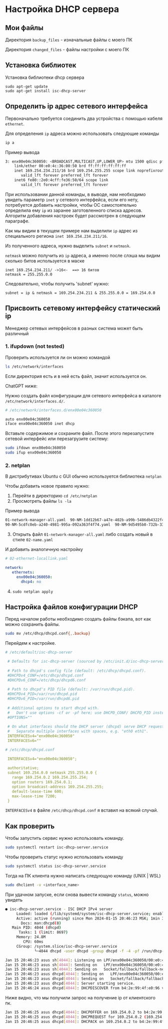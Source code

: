 # Настройка DHCP сервера

## Мои файлы

Директория `backup_files` - изначальные файлы с моего ПК

Директория `changed_files` - файлы настройки с моего ПК

## Установка библиотек

Установка библиотеки dhcp сервера

```(bash)
sudo apt-get update
sudo apt-get install isc-dhcp-server
```

## Определить ip адрес сетевого интерфейса

Первоначально требуется соединить два устройства с помощью кабеля `ethernet`.

Для определения `ip` адреса можно использовать следующие команды

```bash
ip a
```

Пример вывода

```bash
3: enx00e04c360050: <BROADCAST,MULTICAST,UP,LOWER_UP> mtu 1500 qdisc pfifo_fast state UP group default qlen 1000
    link/ether 00:e0:4c:36:00:50 brd ff:ff:ff:ff:ff:ff
    inet 169.254.234.211/16 brd 169.254.255.255 scope link noprefixroute enx00e04c360050
       valid_lft forever preferred_lft forever
    inet6 fe80::2e0:4cff:fe36:50/64 scope link 
       valid_lft forever preferred_lft forever
```

При использовании данной команды, в выводе, нам необходимо увидеть параметр `inet` у сетевого интерфейса, если его нету, потребуется добавить настройки, чтобы ОС самостоятельно определила ему `ip` из заранее заготовленного списка адресов. Алгоритм добавления настроек будет рассмотрен в следующем параграфе.

Как мы видим в текущем примере нам выделили `ip` адрес из специального региона `inet 169.254.234.211/16`.

Из полученного адреса, нужно выделить `subnet` и `netmask`.

`netmask` можно получить из `ip` адреса, а именно после слэша мы видим сколько битов используется в маске

```(bash)
inet 169.254.234.211/ ->16<-  ==> 16 битов
netmask = 255.255.0.0
```

Следовательно, чтобы получить 'subnet' нужно:

```(bash)
subnet = ip & netmask = 169.254.234.211 & 255.255.0.0 = 169.254.0.0
```

## Присвоить сетевому интерфейсу статический ip

Менеджер сетевых интерфейсов в разных система может быть различный

### 1. ifupdown (not tested)

Проверить используется ли он можно командой

```bash
ls /etc/network/interfaces
```

Если директория есть и в ней есть файл, значит используется он.

ChatGPT ниже:

Нужно создать файл конфигурации для сетевого интерфейса в каталоге `/etc/network/interfaces.d/`.

```bash
# /etc/network/interfaces.d/enx00e04c360050

auto enx00e04c360050
iface enx00e04c360050 inet dhcp
```

Вставьте содержимое и сохраните файл. После этого перезапустите сетевой интерфейс или перезагрузите систему:

```bash
sudo ifdown enx00e04c360050
sudo ifup enx00e04c360050
```

### 2. netplan

В дистрибутивах Ubuntu с GUI обычно используется библиотека `netplan`

Чтобы добавить новое правило нужно:

1. Перейти в директорию `cd /etc/netplan`
2. Просмотреть файлы `ls -la`

Пример вывода

```bash
01-network-manager-all.yaml  90-NM-1dd12b67-a47e-402b-a99b-5486db4322f4.yaml  90-NM-677e1a26-ad2d-489c-a07c-edc1b9a9014a.yaml
90-NM-5cdfc0eb-a240-4981-995a-092a363f4f74.yaml  90-NM-9d5495b0-732b-3360-84ab-163fd483de08.yaml
```

3. Открыть файл `01-network-manager-all.yaml` либо создать новый в стиле `02-name.yaml`

И добавить аналогичную настройку

```yaml
# 02-ethernet-locallink.yaml

network:
   ethernets:
     enx00e04c360050:
       dhcp4: no
```

4. `sudo netplan apply`

## Настройка файлов конфигурации DHCP

Перед началом работы необходимо создать файлы бэкапа, вот как можно сохранить файлы.

```bash
sudo mv /etc/dhcp/dhcpd.conf{,.backup}
```

Перейдем к настройке.

```yaml
# /etc/default/isc-dhcp-server

 # Defaults for isc-dhcp-server (sourced by /etc/init.d/isc-dhcp-server)
 
 # Path to dhcpd's config file (default: /etc/dhcp/dhcpd.conf).
 #DHCPDv4_CONF=/etc/dhcp/dhcpd.conf
 #DHCPDv6_CONF=/etc/dhcp/dhcpd6.conf
 
 # Path to dhcpd's PID file (default: /var/run/dhcpd.pid).
 #DHCPDv4_PID=/var/run/dhcpd.pid
 #DHCPDv6_PID=/var/run/dhcpd6.pid
 
 # Additional options to start dhcpd with.
 #   Don't use options -cf or -pf here; use DHCPD_CONF/ DHCPD_PID instead
 #OPTIONS=""
 
 # On what interfaces should the DHCP server (dhcpd) serve DHCP requests?
 #   Separate multiple interfaces with spaces, e.g. "eth0 eth1".
 INTERFACESv4="enx00e04c360050"
 INTERFACESv6=""
```

```yaml
# /etc/dhcp/dhcpd.conf

 INTERFACESv4="enx00e04c360050";
 
 authoritative;
 subnet 169.254.0.0 netmask 255.255.0.0 {
   range 169.254.0.2 169.254.255.254;
   option routers 169.254.0.1;
   option broadcast-address 169.254.255.255;
   default-lease-time 600;
   max-lease-time 7200;
 }
```

`INTERFACESv4` в файле `/etc/dhcp/dhcpd.conf` я вставил на всякий случай.

## Как проверить

Чтобы запустить сервис нужно использовать команду.

```bash
sudo systemctl restart isc-dhcp-server.service
```

Чтобы проверить статус нужно использовать команду

```bash
sudo systemctl status isc-dhcp-server.service
```

Тогда на ПК клиента нужно написать следующую команду (UNIX | WSL)

```bash
sudo dhclient -v <interface_name>
```

При удачном запуске, если снова вывести команду `status`, можно увидеть

```bash
● isc-dhcp-server.service - ISC DHCP IPv4 server
     Loaded: loaded (/lib/systemd/system/isc-dhcp-server.service; enabled; preset: enabled)
     Active: active (running) since Mon 2024-01-15 20:46:23 MSK; 1min 38s ago
       Docs: man:dhcpd(8)
   Main PID: 4044 (dhcpd)
      Tasks: 1 (limit: 8697)
     Memory: 24.8M
        CPU: 60ms
     CGroup: /system.slice/isc-dhcp-server.service
             └─4044 dhcpd -user dhcpd -group dhcpd -f -4 -pf /run/dhcp-server/dhcpd.pid -cf /etc/dhcp/dhcpd.conf enx00e04c360050

Jan 15 20:46:23 asus sh[4044]: Listening on LPF/enx00e04c360050/00:e0:4c:36:00:50/169.254.0.0/16
Jan 15 20:46:23 asus sh[4044]: Sending on   LPF/enx00e04c360050/00:e0:4c:36:00:50/169.254.0.0/16
Jan 15 20:46:23 asus sh[4044]: Sending on   Socket/fallback/fallback-net
Jan 15 20:46:23 asus dhcpd[4044]: Sending on   LPF/enx00e04c360050/00:e0:4c:36:00:50/169.254.0.0/16
Jan 15 20:46:23 asus dhcpd[4044]: Sending on   Socket/fallback/fallback-net
Jan 15 20:46:23 asus dhcpd[4044]: Server starting service.
Jan 15 20:46:24 asus dhcpd[4044]: DHCPDISCOVER from b4:2e:99:4f:e0:96 via enx00e04c360050
```

Ниже видно, что мы получили запрос на получение ip от клиентского пк.

```bash
Jan 15 20:46:25 asus dhcpd[4044]: DHCPOFFER on 169.254.0.2 to b4:2e:99:4f:e0:96 (HomePC) via enx00e04c360050
Jan 15 20:46:25 asus dhcpd[4044]: DHCPREQUEST for 169.254.0.2 (169.254.234.211) from b4:2e:99:4f:e0:96 (HomePC) via enx00e04c360050
Jan 15 20:46:25 asus dhcpd[4044]: DHCPACK on 169.254.0.2 to b4:2e:99:4f:e0:96 (HomePC) via enx00e04c360050
```
